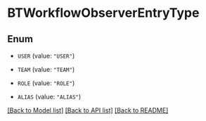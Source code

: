 # BTWorkflowObserverEntryType

## Enum


* `USER` (value: `"USER"`)

* `TEAM` (value: `"TEAM"`)

* `ROLE` (value: `"ROLE"`)

* `ALIAS` (value: `"ALIAS"`)


[[Back to Model list]](../README.md#documentation-for-models) [[Back to API list]](../README.md#documentation-for-api-endpoints) [[Back to README]](../README.md)



